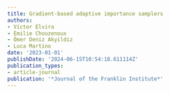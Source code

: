 ```yaml
---
title: Gradient-based adaptive importance samplers
authors:
- Vı́ctor Elvira
- Emilie Chouzenoux
- Ömer Deniz Akyildiz
- Luca Martino
date: '2023-01-01'
publishDate: '2024-06-15T10:54:18.611114Z'
publication_types:
- article-journal
publication: '*Journal of the Franklin Institute*'
---
```

